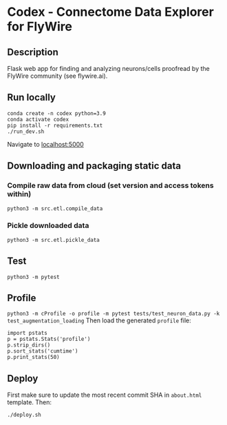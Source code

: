 # Codex - Connectome Data Explorer for FlyWire

## Description
Flask web app for finding and analyzing neurons/cells proofread by the FlyWire community (see flywire.ai).

## Run locally
```
conda create -n codex python=3.9
conda activate codex
pip install -r requirements.txt
./run_dev.sh
```
Navigate to [localhost:5000](http://localhost:5000)


## Downloading and packaging static data
### Compile raw data from cloud (set version and access tokens within)
```
python3 -m src.etl.compile_data
```
### Pickle downloaded data
```
python3 -m src.etl.pickle_data
```

## Test
`python3 -m pytest`

## Profile
```python3 -m cProfile -o profile -m pytest tests/test_neuron_data.py -k test_augmentation_loading```
Then load the generated `profile` file:
```
import pstats
p = pstats.Stats('profile')
p.strip_dirs()
p.sort_stats('cumtime')
p.print_stats(50)
```

## Deploy
First make sure to update the most recent commit SHA in `about.html` template.
Then:
```
./deploy.sh
```
